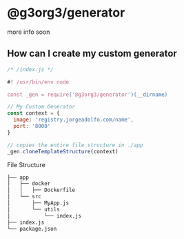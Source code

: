 # @g3org3/generator

more info soon

## How can I create my custom generator
```javascript
/* /index.js */

#! /usr/bin/env node

const _gen = require('@g3org3/generator')(__dirname)

// My Custom Generator
const context = {
  image: 'registry.jorgeadolfo.com/name',
  port: '8000'
}

// copies the entire file structure in ./app
_gen.cloneTemplateStructure(context)
```

File Structure
```bash
├── app
│   ├── docker
│   │   ├── Dockerfile
│   └── src
│       ├── MyApp.js
│       └── utils
│           └── index.js
├── index.js
└── package.json
```